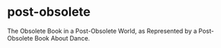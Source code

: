 post-obsolete
=============

The Obsolete Book in a Post-Obsolete World, as Represented by a Post-Obsolete Book About Dance.